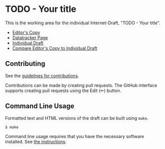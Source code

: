 # TODO - Your title

This is the working area for the individual Internet-Draft, "TODO - Your title".

* [Editor's Copy](https://vlopezalvarez.github.io/draft-ogondio-opsawg-device-models/#go.draft-ogondio-opsawg-device-models.html)
* [Datatracker Page](https://datatracker.ietf.org/doc/draft-ogondio-opsawg-device-models)
* [Individual Draft](https://datatracker.ietf.org/doc/html/draft-ogondio-opsawg-device-models)
* [Compare Editor's Copy to Individual Draft](https://vlopezalvarez.github.io/draft-ogondio-opsawg-device-models/#go.draft-ogondio-opsawg-device-models.diff)


## Contributing

See the
[guidelines for contributions](https://github.com/vlopezalvarez/draft-ogondio-opsawg-device-models/blob/main/CONTRIBUTING.md).

Contributions can be made by creating pull requests.
The GitHub interface supports creating pull requests using the Edit (✏) button.


## Command Line Usage

Formatted text and HTML versions of the draft can be built using `make`.

```sh
$ make
```

Command line usage requires that you have the necessary software installed.  See
[the instructions](https://github.com/martinthomson/i-d-template/blob/main/doc/SETUP.md).

